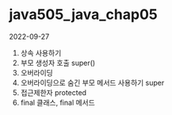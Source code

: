 # java505_java_chap05

2022-09-27
1. 상속 사용하기
2. 부모 생성자 호출 super()
3. 오버라이딩
4. 오버라이딩으로 숨긴 부모 메서드 사용하기 super
5. 접근제한자 protected
6. final 클래스, final 메서드
